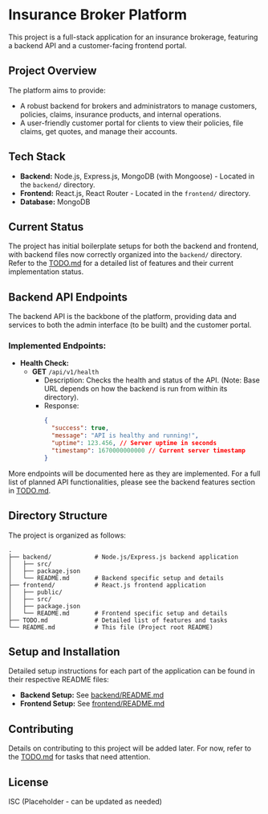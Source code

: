 # Insurance Broker Platform

This project is a full-stack application for an insurance brokerage, featuring a backend API and a customer-facing frontend portal.

## Project Overview

The platform aims to provide:
*   A robust backend for brokers and administrators to manage customers, policies, claims, insurance products, and internal operations.
*   A user-friendly customer portal for clients to view their policies, file claims, get quotes, and manage their accounts.

## Tech Stack

*   **Backend:** Node.js, Express.js, MongoDB (with Mongoose) - Located in the `backend/` directory.
*   **Frontend:** React.js, React Router - Located in the `frontend/` directory.
*   **Database:** MongoDB

## Current Status

The project has initial boilerplate setups for both the backend and frontend, with backend files now correctly organized into the `backend/` directory.
Refer to the [TODO.md](TODO.md) for a detailed list of features and their current implementation status.

## Backend API Endpoints

The backend API is the backbone of the platform, providing data and services to both the admin interface (to be built) and the customer portal.

### Implemented Endpoints:

*   **Health Check:**
    *   **GET** `/api/v1/health`
        *   Description: Checks the health and status of the API. (Note: Base URL depends on how the backend is run from within its directory).
        *   Response:
            ```json
            {
              "success": true,
              "message": "API is healthy and running!",
              "uptime": 123.456, // Server uptime in seconds
              "timestamp": 1670000000000 // Current server timestamp
            }
            ```

More endpoints will be documented here as they are implemented. For a full list of planned API functionalities, please see the backend features section in [TODO.md](TODO.md).

## Directory Structure

The project is organized as follows:
```
.
├── backend/            # Node.js/Express.js backend application
│   ├── src/
│   ├── package.json
│   └── README.md       # Backend specific setup and details
├── frontend/           # React.js frontend application
│   ├── public/
│   ├── src/
│   ├── package.json
│   └── README.md       # Frontend specific setup and details
├── TODO.md             # Detailed list of features and tasks
└── README.md           # This file (Project root README)
```

## Setup and Installation

Detailed setup instructions for each part of the application can be found in their respective README files:

*   **Backend Setup:** See [backend/README.md](backend/README.md)
*   **Frontend Setup:** See [frontend/README.md](frontend/README.md)

## Contributing

Details on contributing to this project will be added later. For now, refer to the [TODO.md](TODO.md) for tasks that need attention.

## License

ISC (Placeholder - can be updated as needed)